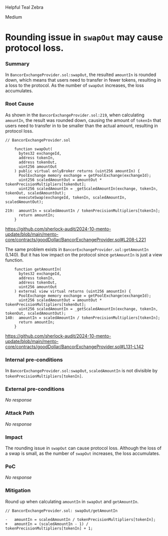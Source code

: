 Helpful Teal Zebra

Medium

# Rounding issue in `swapOut` may cause protocol loss.

### Summary

In `BancorExchangeProvider.sol:swapOut`, the resulted `amountIn` is rounded down, which means that users need to transfer in fewer tokens, resulting in a loss to the protocol. As the number of `swapOut` increases, the loss accumulates.

### Root Cause

As shown in the `BancorExchangeProvider.sol:219`, when calculating `amountIn`, the result was rounded down, causing the amount of `tokenIn` that users need to transfer in to be smaller than the actual amount, resulting in protocol loss.
```solidity
// BancorExchangeProvider.sol

    function swapOut(
      bytes32 exchangeId,
      address tokenIn,
      address tokenOut,
      uint256 amountOut
    ) public virtual onlyBroker returns (uint256 amountIn) {
      PoolExchange memory exchange = getPoolExchange(exchangeId);
      uint256 scaledAmountOut = amountOut * tokenPrecisionMultipliers[tokenOut];
      uint256 scaledAmountIn = _getScaledAmountIn(exchange, tokenIn, tokenOut, scaledAmountOut);
      executeSwap(exchangeId, tokenIn, scaledAmountIn, scaledAmountOut);
  
219:  amountIn = scaledAmountIn / tokenPrecisionMultipliers[tokenIn];
      return amountIn;
    }
```
https://github.com/sherlock-audit/2024-10-mento-update/blob/main/mento-core/contracts/goodDollar/BancorExchangeProvider.sol#L208-L221

The same problem exists in `BancorExchangeProvider.sol:getAmountIn` (L140). But it has low impact on the protocol since `getAmountIn` is just a view function.
```solidity
    function getAmountIn(
      bytes32 exchangeId,
      address tokenIn,
      address tokenOut,
      uint256 amountOut
    ) external view virtual returns (uint256 amountIn) {
      PoolExchange memory exchange = getPoolExchange(exchangeId);
      uint256 scaledAmountOut = amountOut * tokenPrecisionMultipliers[tokenOut];
      uint256 scaledAmountIn = _getScaledAmountIn(exchange, tokenIn, tokenOut, scaledAmountOut);
140:  amountIn = scaledAmountIn / tokenPrecisionMultipliers[tokenIn];
      return amountIn;
    }
```
https://github.com/sherlock-audit/2024-10-mento-update/blob/main/mento-core/contracts/goodDollar/BancorExchangeProvider.sol#L131-L142

### Internal pre-conditions

In `BancorExchangeProvider.sol:swapOut`, `scaledAmountIn` is not divisible by `tokenPrecisionMultipliers[tokenIn]`.

### External pre-conditions

_No response_

### Attack Path

_No response_

### Impact

The rounding issue in `swapOut` can cause protocol loss. Although the loss of a swap is small, as the number of `swapOut` increases, the loss accumulates.

### PoC

_No response_

### Mitigation

Round up when calculating `amountIn` in `swapOut` and `getAmountIn`.
```solidity
// BancorExchangeProvider.sol: swapOut/getAmountIn

-   amountIn = scaledAmountIn / tokenPrecisionMultipliers[tokenIn];
+   amountIn = (scaledAmountIn - 1) / tokenPrecisionMultipliers[tokenIn] + 1;
```
